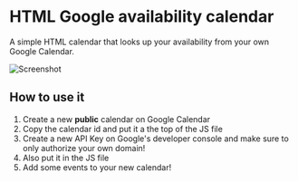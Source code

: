 # HTML Google availability calendar
A simple HTML calendar that looks up your availability from your own Google Calendar.

![Screenshot](https://raw.githubusercontent.com/schwdim/html-google-availability-calendar/master/screenshot.png)

## How to use it
1. Create a new **public** calendar on Google Calendar
2. Copy the calendar id and put it a the top of the JS file
3. Create a new API Key on Google's developer console and make sure to only authorize your own domain!
4. Also put it in the JS file
5. Add some events to your new calendar!
